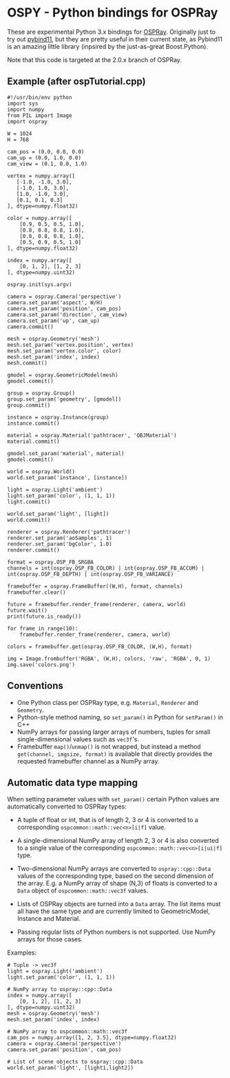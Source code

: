 # OSPY - Python bindings for OSPRay

These are experimental Python 3.x bindings for [OSPRay](https://www.ospray.org).
Originally just to try out [pybind11](https://github.com/pybind/pybind11),
but they are pretty useful in their current state, as Pybind11 is an amazing little
library (inpsired by the just-as-great Boost.Python).

Note that this code is targeted at the 2.0.x branch of OSPRay.

## Example (after ospTutorial.cpp)

```
#!/usr/bin/env python
import sys
import numpy
from PIL import Image
import ospray

W = 1024
H = 768

cam_pos = (0.0, 0.0, 0.0)
cam_up = (0.0, 1.0, 0.0)
cam_view = (0.1, 0.0, 1.0)

vertex = numpy.array([
   [-1.0, -1.0, 3.0],
   [-1.0, 1.0, 3.0],
   [1.0, -1.0, 3.0],
   [0.1, 0.1, 0.3]
], dtype=numpy.float32)

color = numpy.array([
    [0.9, 0.5, 0.5, 1.0],
    [0.8, 0.8, 0.8, 1.0],
    [0.8, 0.8, 0.8, 1.0],
    [0.5, 0.9, 0.5, 1.0]
], dtype=numpy.float32)

index = numpy.array([
    [0, 1, 2], [1, 2, 3]
], dtype=numpy.uint32)

ospray.init(sys.argv)

camera = ospray.Camera('perspective')
camera.set_param('aspect', W/H)
camera.set_param('position', cam_pos)
camera.set_param('direction', cam_view)
camera.set_param('up', cam_up)
camera.commit()

mesh = ospray.Geometry('mesh')
mesh.set_param('vertex.position', vertex)
mesh.set_param('vertex.color', color)
mesh.set_param('index', index)
mesh.commit()

gmodel = ospray.GeometricModel(mesh)
gmodel.commit()

group = ospray.Group()
group.set_param('geometry', [gmodel])
group.commit()

instance = ospray.Instance(group)
instance.commit()

material = ospray.Material('pathtracer', 'OBJMaterial')
material.commit()

gmodel.set_param('material', material)
gmodel.commit()

world = ospray.World()
world.set_param('instance', [instance])

light = ospray.Light('ambient')
light.set_param('color', (1, 1, 1))
light.commit()

world.set_param('light', [light])
world.commit()

renderer = ospray.Renderer('pathtracer')
renderer.set_param('aoSamples', 1)
renderer.set_param('bgColor', 1.0)
renderer.commit()

format = ospray.OSP_FB_SRGBA
channels = int(ospray.OSP_FB_COLOR) | int(ospray.OSP_FB_ACCUM) | int(ospray.OSP_FB_DEPTH) | int(ospray.OSP_FB_VARIANCE)

framebuffer = ospray.FrameBuffer((W,H), format, channels)
framebuffer.clear()

future = framebuffer.render_frame(renderer, camera, world)
future.wait()
print(future.is_ready())

for frame in range(10):
    framebuffer.render_frame(renderer, camera, world)

colors = framebuffer.get(ospray.OSP_FB_COLOR, (W,H), format)

img = Image.frombuffer('RGBA', (W,H), colors, 'raw', 'RGBA', 0, 1)
img.save('colors.png')
```

## Conventions 

- One Python class per OSPRay type, e.g. `Material`, `Renderer` and `Geometry`.
- Python-style method naming, so `set_param()` in Python for `setParam()` in C++
- NumPy arrays for passing larger arrays of numbers, tuples for small single-dimensional
  values such as `vec3f`'s.
- Framebuffer `map()`/`unmap()` is not wrapped, but instead a method `get(channel, imgsize, format)`
  is available that directly provides the requested framebuffer channel as
  a NumPy array.

## Automatic data type mapping

When setting parameter values with `set_param()` certain Python values 
are automatically converted to OSPRay types:

- A tuple of float or int, that is of length 2, 3 or 4 is converted
  to a corresponding `ospcommon::math::vec<n>[i|f]` value. 
  
- A single-dimensional NumPy array of length 2, 3 or 4 is also converted
  to a single value of the corresponding `ospcommon::math::vec<n>[i|ui|f]` type. 
  
- Two-dimensional NumPy arrays are converted to `ospray::cpp::Data` values
  of the corresponding type, based on the second dimension of the array.
  E.g. a NumPy array of shape (N,3) of floats is converted to a `Data` object
  of `ospcommon::math::vec3f` values.
  
- Lists of OSPRay objects are turned into a `Data` array. The list items
  must all have the same type and are currently limited to GeometricModel, 
  Instance and Material. 

- Passing regular lists of Python numbers is not supported. Use
  NumPy arrays for those cases.

Examples:

```
# Tuple -> vec3f
light = ospray.Light('ambient')
light.set_param('color', (1, 1, 1))

# NumPy array to ospray::cpp::Data
index = numpy.array([
    [0, 1, 2], [1, 2, 3]
], dtype=numpy.uint32)
mesh = ospray.Geometry('mesh')
mesh.set_param('index', index)

# NumPy array to ospcommon::math::vec3f
cam_pos = numpy.array([1, 2, 3.5], dtype=numpy.float32)
camera = ospray.Camera('perspective')
camera.set_param('position', cam_pos)

# List of scene objects to ospray::cpp::Data
world.set_param('light', [light1,light2])
```
